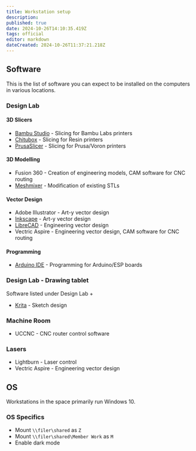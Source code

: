 ```yaml
---
title: Workstation setup
description: 
published: true
date: 2024-10-26T14:10:35.419Z
tags: official
editor: markdown
dateCreated: 2024-10-26T11:37:21.218Z
---
```


## Software

This is the list of software you can expect to be installed on the computers in various locations.

### Design Lab

#### 3D Slicers

* [Bambu Studio](https://bambulab.com/en/download/studio) - Slicing for Bambu Labs printers
* [Chitubox](https://www.chitubox.com/en/download/chitubox-free) - Slicing for Resin printers
* [PrusaSlicer](https://www.prusa3d.com/page/prusaslicer_424/) - Slicing for Prusa/Voron printers

#### 3D Modelling

* Fusion 360 - Creation of engineering models, CAM software for CNC routing
* [Meshmixer](https://meshmixer.com/download.html) - Modification of existing STLs

#### Vector Design

* Adobe Illustrator - Art-y vector design
* [Inkscape](https://inkscape.org/release/) - Art-y vector design
* [LibreCAD](https://github.com/LibreCAD/LibreCAD/releases) - Engineering vector design
* Vectric Aspire - Engineering vector design, CAM software for CNC routing

#### Programming

* [Arduino IDE](https://www.arduino.cc/en/software) - Programming for Arduino/ESP boards

### Design Lab - Drawing tablet

Software listed under Design Lab +

* [Krita](https://krita.org/en/download/) - Sketch design

### Machine Room

* UCCNC - CNC router control software

### Lasers

* Lightburn - Laser control
* Vectric Aspire - Engineering vector design

## OS

Workstations in the space primarily run Windows 10.

### OS Specifics

* Mount `\\filer\shared` as `Z`
* Mount `\\filer\shared\Member Work` as `M`
* Enable dark mode